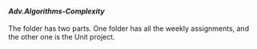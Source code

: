 #### *Adv.Algorithms-Complexity*

The folder has two parts. One folder has all the weekly assignments, and the other one is the Unit project.
